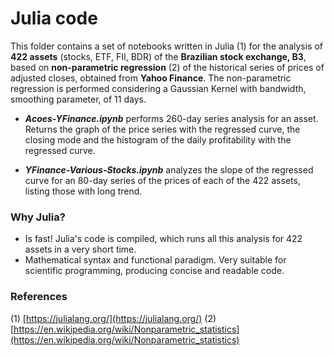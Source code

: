 # Julia code
This folder contains a set of notebooks written in Julia (1) for the analysis of **422 assets** (stocks, ETF, FII, BDR) of the **Brazilian stock exchange, B3**, based on **non-parametric regression** (2) of the historical series of prices of adjusted closes, obtained from **Yahoo Finance**. The non-parametric regression is performed considering a Gaussian Kernel with bandwidth, smoothing parameter, of 11 days.

- ***Acoes-YFinance.ipynb*** performs 260-day series analysis for an asset. Returns the graph of the price series with the regressed curve, the closing mode and the histogram of the daily profitability with the regressed curve.

- ***YFinance-Various-Stocks.ipynb*** analyzes the slope of the regressed curve for an 80-day series of the prices of each of the 422 assets, listing those with long trend.

### Why Julia?
- Is fast! Julia's code is compiled, which runs all this analysis for 422 assets in a very short time.
- Mathematical syntax and functional paradigm. Very suitable for scientific programming, producing concise and readable code.

### References
(1) [https://julialang.org/](https://julialang.org/)
(2) [https://en.wikipedia.org/wiki/Nonparametric_statistics](https://en.wikipedia.org/wiki/Nonparametric_statistics)
